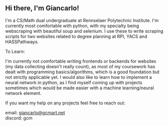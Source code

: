 ## Hi there, I'm Giancarlo!

I'm a CS/Math dual undergraduate at Rennselaer Polytechnic Institute. I'm currently most comfortable with python, with my specialty being webscraping with beautiful soup and selenium. I use these to write scraping scripts for two websites related to degree planning at RPI, YACS and HASSPathways.

To Learn:

I'm currently not comfortable writing frontends or backends for websites (my data collecting doesn't really count), as most of my coursework has dealt with programming basics/algorithms, which is a good foundation but not strictly applicable yet. I would also like to learn how to implement a neural network in python, as I find myself coming up with projects sometimes which would be made easier with a machine learning/neural network element.

If you want my help on any projects feel free to reach out:

email: giancarlo@gcmart.net\
discord: gcm

<!--
**martig7/martig7** is a ✨ _special_ ✨ repository because its `README.md` (this file) appears on your GitHub profile.

Here are some ideas to get you started:

- 🔭 I’m currently working on ...
- 🌱 I’m currently learning ...
- 👯 I’m looking to collaborate on ...
- 🤔 I’m looking for help with ...
- 💬 Ask me about ...
- 📫 How to reach me: ...
- 😄 Pronouns: ...
- ⚡ Fun fact: ...
-->
